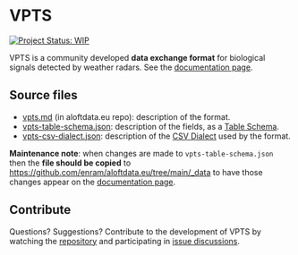 # VPTS

[![Project Status: WIP](https://www.repostatus.org/badges/latest/wip.svg)](https://www.repostatus.org/#wip)

VPTS is a community developed **data exchange format** for biological signals detected by weather radars. See the [documentation page](https://aloftdata.eu/vpts/).

## Source files

- [vpts.md](https://github.com/enram/aloftdata.eu/blob/main/pages/vpts.md) (in aloftdata.eu repo): description of the format.
- [vpts-table-schema.json](vpts-table-schema.json): description of the fields, as a [Table Schema](https://specs.frictionlessdata.io/table-schema/).
- [vpts-csv-dialect.json](vpts-csv-dialect): description of the [CSV Dialect](https://specs.frictionlessdata.io/csv-dialect/) used by the format.

**Maintenance note**: when changes are made to `vpts-table-schema.json` then the **file should be copied** to <https://github.com/enram/aloftdata.eu/tree/main/_data> to have those changes appear on the [documentation page](https://aloftdata.eu/vpts/).

## Contribute

Questions? Suggestions? Contribute to the development of VPTS by watching the [repository](https://github.com/enram/vpts) and participating in [issue discussions](https://github.com/enram/vpts/issues).

